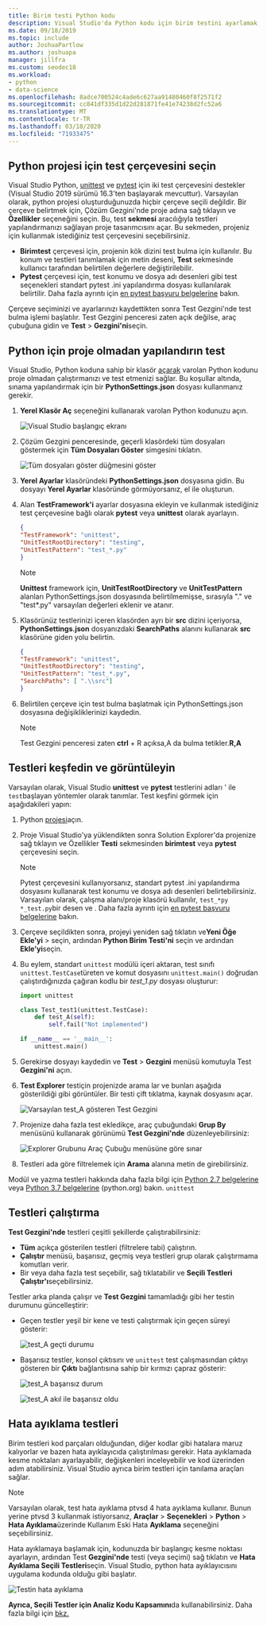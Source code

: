 ```yaml
---
title: Birim testi Python kodu
description: Visual Studio'da Python kodu için birim testini ayarlamak, test gezgini testlerini keşfetmek, çalıştırmak ve hata ayıklamak için tüm avantajlardan yararlanır.
ms.date: 09/18/2019
ms.topic: include
author: JoshuaPartlow
ms.author: joshuapa
manager: jillfra
ms.custom: seodec18
ms.workload:
- python
- data-science
ms.openlocfilehash: 8adce700524c4ade6c627aa91480460f8f2571f2
ms.sourcegitcommit: cc841df335d1d22d281871fe41e74238d2fc52a6
ms.translationtype: MT
ms.contentlocale: tr-TR
ms.lasthandoff: 03/18/2020
ms.locfileid: "71933475"
---
```

## <a name="select-the-test-framework-for-a-python-project"></a>Python projesi için test çerçevesini seçin

Visual Studio Python, [unittest](https://docs.python.org/3/library/unittest.html) ve [pytest](https://pytest.org/en/latest/) için iki test çerçevesini destekler (Visual Studio 2019 sürümü 16.3'ten başlayarak mevcuttur). Varsayılan olarak, python projesi oluşturduğunuzda hiçbir çerçeve seçili değildir. Bir çerçeve belirtmek için, Çözüm Gezgini'nde proje adına sağ tıklayın ve **Özellikler** seçeneğini seçin. Bu, test **sekmesi** aracılığıyla testleri yapılandırmanızı sağlayan proje tasarımcısını açar. Bu sekmeden, projeniz için kullanmak istediğiniz test çerçevesini seçebilirsiniz. 

* **Birimtest** çerçevesi için, projenin kök dizini test bulma için kullanılır. Bu konum ve testleri tanımlamak için metin deseni, **Test** sekmesinde kullanıcı tarafından belirtilen değerlere değiştirilebilir.
* **Pytest** çerçevesi için, test konumu ve dosya adı desenleri gibi test seçenekleri standart pytest .ini yapılandırma dosyası kullanılarak belirtilir. Daha fazla ayrıntı için [en pytest başvuru belgelerine](https://docs.pytest.org/en/latest/reference.html#ini-options-ref) bakın.

Çerçeve seçiminizi ve ayarlarınızı kaydettikten sonra Test Gezgini'nde test bulma işlemi başlatılır. Test Gezgini penceresi zaten açık değilse, araç çubuğuna gidin ve **Test** > **Gezgini'ni**seçin.

## <a name="configure-testing-for-python-without-a-project"></a>Python için proje olmadan yapılandırın test
Visual Studio, Python koduna sahip bir klasör [açarak](../../quickstart-05-python-visual-studio-open-folder.md) varolan Python kodunu proje olmadan çalıştırmanızı ve test etmenizi sağlar. Bu koşullar altında, sınama yapılandırmak için bir **PythonSettings.json** dosyası kullanmanız gerekir. 
1. **Yerel Klasör Aç** seçeneğini kullanarak varolan Python kodunuzu açın. 

   ![Visual Studio başlangıç ekranı](../../media/quickstart-open-folder/01-open-local-folder.png)

1. Çözüm Gezgini penceresinde, geçerli klasördeki tüm dosyaları göstermek için **Tüm Dosyaları Göster** simgesini tıklatın.

   ![Tüm dosyaları göster düğmesini göster](../../media/unit-test-show-files.png)

1. **Yerel Ayarlar** klasöründeki **PythonSettings.json** dosyasına gidin. Bu dosyayı **Yerel Ayarlar** klasöründe görmüyorsanız, el ile oluşturun.
   
1. Alan **TestFramework'i** ayarlar dosyasına ekleyin ve kullanmak istediğiniz test çerçevesine bağlı olarak **pytest** veya **unittest** olarak ayarlayın.

    ```json
    {
    "TestFramework": "unittest",
    "UnitTestRootDirectory": "testing",
    "UnitTestPattern": "test_*.py"
    }
    ```

    > [!Note]
    > **Unittest** framework için, **UnitTestRootDirectory** ve **UnitTestPattern** alanları PythonSettings.json dosyasında belirtilmemişse, sırasıyla "." ve "test*.py" varsayılan değerleri eklenir ve atanır.

1. Klasörünüz testlerinizi içeren klasörden ayrı bir **src** dizini içeriyorsa, **PythonSettings.json** dosyanızdaki **SearchPaths** alanını kullanarak **src** klasörüne giden yolu belirtin.

    ```json
    {
    "TestFramework": "unittest",
    "UnitTestRootDirectory": "testing",
    "UnitTestPattern": "test_*.py",
    "SearchPaths": [ ".\\src"]
    }
    ```

1. Belirtilen çerçeve için test bulma başlatmak için PythonSettings.json dosyasına değişikliklerinizi kaydedin. 
   > [!Note]
   > Test Gezgini penceresi zaten **ctrl** + R açıksa,A da bulma tetikler.**R,A**

## <a name="discover-and-view-tests"></a>Testleri keşfedin ve görüntüleyin

Varsayılan olarak, Visual Studio **unittest** ve **pytest** testlerini adları ' ile `test`başlayan yöntemler olarak tanımlar. Test keşfini görmek için aşağıdakileri yapın:

1. Python [projesi](../../managing-python-projects-in-visual-studio.md)açın.

1. Proje Visual Studio'ya yüklendikten sonra Solution Explorer'da projenize sağ tıklayın ve Özellikler **Testi** sekmesinden **birimtest** veya **pytest** çerçevesini seçin.
   > [!Note]
   > Pytest çerçevesini kullanıyorsanız, standart pytest .ini yapılandırma dosyasını kullanarak test konumu ve dosya adı desenleri belirtebilirsiniz. Varsayılan olarak, çalışma alanı/proje klasörü kullanılır, `test_*py` `*_test.py`bir desen ve . Daha fazla ayrıntı için [en pytest başvuru belgelerine](https://docs.pytest.org/en/latest/reference.html#ini-options-ref) bakın.

1. Çerçeve seçildikten sonra, projeyi yeniden sağ tıklatın ve**Yeni Öğe** **Ekle'yi** > seçin, ardından **Python Birim Testi'ni** seçin ve ardından **Ekle'yi**seçin.

1. Bu eylem, standart `unittest` modülü içeri aktaran, test sınıfı `unittest.TestCase`türeten ve komut dosyasını `unittest.main()` doğrudan çalıştırdığınızda çağıran kodlu bir *test_1.py* dosyası oluşturur:

    ```python
    import unittest

    class Test_test1(unittest.TestCase):
        def test_A(self):
            self.fail("Not implemented")

    if __name__ == '__main__':
        unittest.main()
    ```

1. Gerekirse dosyayı kaydedin ve **Test** > **Gezgini** menüsü komutuyla Test **Gezgini'ni** açın.

1. **Test Explorer** testiçin projenizde arama lar ve bunları aşağıda gösterildiği gibi görüntüler. Bir testi çift tıklatma, kaynak dosyasını açar.

    ![Varsayılan test_A gösteren Test Gezgini](../../media/unit-test-a-2.png) 

1. Projenize daha fazla test ekledikçe, araç çubuğundaki **Grup By** menüsünü kullanarak görünümü **Test Gezgini'nde** düzenleyebilirsiniz:

    ![Explorer Grubunu Araç Çubuğu menüsüne göre sınar](../../media/unit-test-group-menu-2.png) 

1. Testleri ada göre filtrelemek için **Arama** alanına metin de girebilirsiniz.

Modül ve yazma testleri hakkında daha fazla bilgi için [Python 2.7 belgelerine](https://docs.python.org/2/library/unittest.html) veya [Python 3.7 belgelerine](https://docs.python.org/3/library/unittest.html) (python.org) bakın. `unittest`

## <a name="run-tests"></a>Testleri çalıştırma

**Test Gezgini'nde** testleri çeşitli şekillerde çalıştırabilirsiniz:

- **Tüm** açıkça gösterilen testleri (filtrelere tabi) çalıştırın.
- **Çalıştır** menüsü, başarısız, geçmiş veya testleri grup olarak çalıştırmama komutları verir.
- Bir veya daha fazla test seçebilir, sağ tıklatabilir ve **Seçili Testleri Çalıştır'ı**seçebilirsiniz.

Testler arka planda çalışır ve **Test Gezgini** tamamladığı gibi her testin durumunu güncelleştirir:

- Geçen testler yeşil bir kene ve testi çalıştırmak için geçen süreyi gösterir:

    ![test_A geçti durumu](../../media/unit-test-A-pass.png)

- Başarısız testler, konsol çıktısını ve `unittest` test çalışmasından çıktıyı gösteren bir **Çıktı** bağlantısına sahip bir kırmızı çapraz gösterir:

    ![test_A başarısız durum](../../media/unit-test-A-fail.png)

    ![test_A akıl ile başarısız oldu](../../media/unit-test-A-fail-reason.png)

## <a name="debug-tests"></a>Hata ayıklama testleri

Birim testleri kod parçaları olduğundan, diğer kodlar gibi hatalara maruz kalıyorlar ve bazen hata ayıklayıcıda çalıştırılması gerekir. Hata ayıklamada kesme noktaları ayarlayabilir, değişkenleri inceleyebilir ve kod üzerinden adım atabilirsiniz. Visual Studio ayrıca birim testleri için tanılama araçları sağlar.

> [!Note]
> Varsayılan olarak, test hata ayıklama ptvsd 4 hata ayıklama kullanır. Bunun yerine ptvsd 3 kullanmak istiyorsanız, **Araçlar** > **Seçenekleri** > **Python** > **Hata Ayıklama**üzerinde Kullanım Eski Hata **Ayıklama** seçeneğini seçebilirsiniz. 

Hata ayıklamaya başlamak için, kodunuzda bir başlangıç kesme noktası ayarlayın, ardından Test **Gezgini'nde** testi (veya seçimi) sağ tıklatın ve **Hata Ayıklama Seçili Testleri**seçin. Visual Studio, python hata ayıklayıcısını uygulama kodunda olduğu gibi başlatır.

![Testin hata ayıklama](../../media/unit-test-debugging.png)

**Ayrıca, Seçili Testler için Analiz Kodu Kapsamını**da kullanabilirsiniz. Daha fazla bilgi için [bkz.](../../../test/using-code-coverage-to-determine-how-much-code-is-being-tested.md)
